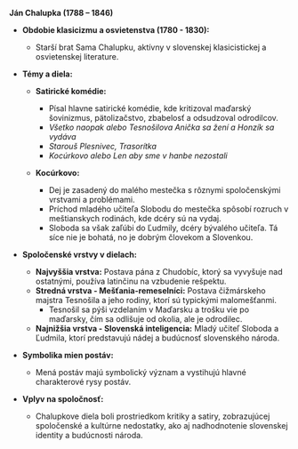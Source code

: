 **Ján Chalupka (1788 – 1846)**

- **Obdobie klasicizmu a osvietenstva (1780 - 1830):**
  - Starší brat Sama Chalupku, aktívny v slovenskej klasicistickej a osvietenskej literature.

- **Témy a diela:**
  - **Satirické komédie:**
    - Písal hlavne satirické komédie, kde kritizoval maďarský šovinizmus, pätolizačstvo, zbabelosť a odsudzoval odrodilcov.
    - *Všetko naopak alebo Tesnošilova Anička sa žení a Honzík sa vydáva*
    - *Starouš Plesnivec, Trasorítka*
    - *Kocúrkovo alebo Len aby sme v hanbe nezostali*
    
  - **Kocúrkovo:**
    - Dej je zasadený do malého mestečka s rôznymi spoločenskými vrstvami a problémami.
    - Príchod mladého učiteľa Slobodu do mestečka spôsobí rozruch v meštianskych rodinách, kde dcéry sú na vydaj.
    - Sloboda sa však zaľúbi do Ľudmily, dcéry bývalého učiteľa. Tá síce nie je bohatá, no je dobrým človekom a Slovenkou.

- **Spoločenské vrstvy v dielach:**
  - **Najvyššia vrstva:** Postava pána z Chudobíc, ktorý sa vyvyšuje nad ostatnými, používa latinčinu na vzbudenie rešpektu.
  - **Stredná vrstva - Mešťania-remeselníci:** Postava čižmárskeho majstra Tesnošila a jeho rodiny, ktorí sú typickými malomešťanmi.
    - Tesnošil sa pýši vzdelaním v Maďarsku a trošku vie po maďarsky, čím sa odlišuje od okolia, ale je odrodilec.
  - **Najnižšia vrstva - Slovenská inteligencia:** Mladý učiteľ Sloboda a Ľudmila, ktorí predstavujú nádej a budúcnosť slovenského národa.

- **Symbolika mien postáv:**
  - Mená postáv majú symbolický význam a vystihujú hlavné charakterové rysy postáv.

- **Vplyv na spoločnosť:**
  - Chalupkove diela boli prostriedkom kritiky a satiry, zobrazujúcej spoločenské a kultúrne nedostatky, ako aj nadhodnotenie slovenskej identity a budúcnosti národa.